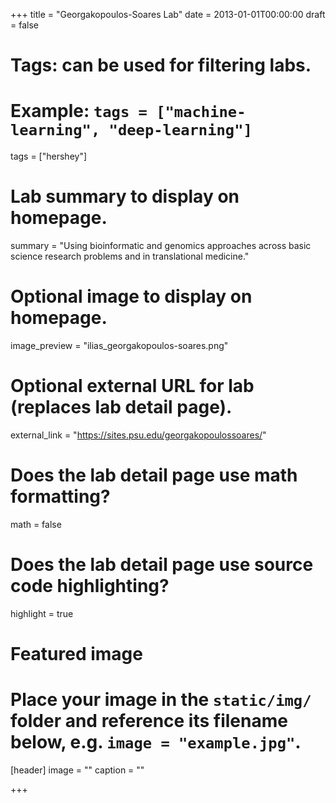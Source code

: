 +++
title = "Georgakopoulos-Soares Lab"
date = 2013-01-01T00:00:00
draft = false

# Tags: can be used for filtering labs.
# Example: `tags = ["machine-learning", "deep-learning"]`
tags = ["hershey"]

# Lab summary to display on homepage.
summary = "Using bioinformatic and genomics approaches across basic science research problems and in translational medicine."

# Optional image to display on homepage.
image_preview = "ilias_georgakopoulos-soares.png"

# Optional external URL for lab (replaces lab detail page).
external_link = "https://sites.psu.edu/georgakopoulossoares/"

# Does the lab detail page use math formatting?
math = false

# Does the lab detail page use source code highlighting?
highlight = true

# Featured image
# Place your image in the `static/img/` folder and reference its filename below, e.g. `image = "example.jpg"`.
[header]
image = ""
caption = ""

+++
